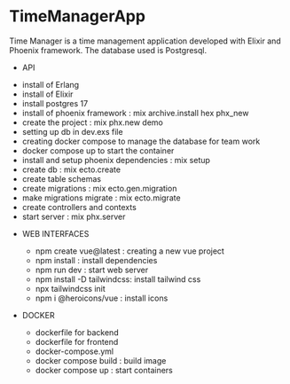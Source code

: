 # TimeManagerApp

Time Manager is a time management application developed with Elixir and Phoenix framework. The database used is Postgresql.

-  API

  * install of Erlang 
  * install of Elixir
  * install postgres 17
  * install of phoenix framework : mix archive.install hex phx_new
  * create the project : mix phx.new demo
  * setting up db in dev.exs file
  * creating docker compose to manage the database for team work
  * docker compose up to start the container
  * install and setup phoenix dependencies : mix setup
  * create db : mix ecto.create
  * create table schemas 
  * create migrations : mix ecto.gen.migration
  * make migrations migrate : mix ecto.migrate
  * create controllers and contexts
  * start server : mix phx.server

- WEB INTERFACES

  * npm create vue@latest : creating a new vue project
  * npm install : install dependencies
  * npm run dev : start web server
  * npm install -D tailwindcss: install tailwind css
  * npx tailwindcss init 
  * npm i @heroicons/vue : install icons 


- DOCKER 

  * dockerfile for backend
  * dockerfile for frontend
  * docker-compose.yml
  * docker compose build : build image
  * docker compose up : start containers
  